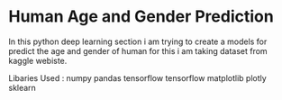 # Human Age and Gender Prediction 
In this python deep learning section i am trying to create a models for predict the age and gender of human 
for this i am taking dataset from kaggle webiste.

Libaries Used :
 numpy
 pandas
 tensorflow
 tensorflow
 matplotlib
 plotly
 sklearn
